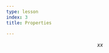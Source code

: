 ```yaml
---
type: lesson
index: 3
title: Properties

---
```


$$ x 
x
$$
<!--stackedit_data:
eyJoaXN0b3J5IjpbLTM1MzgyNjg0Ml19
-->